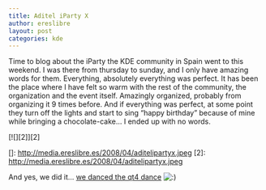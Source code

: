 ```yaml
---
title: Aditel iParty X
author: ereslibre
layout: post
categories: kde
---
```

Time to blog about the iParty the KDE community in Spain went to this weekend. I was there from thursday to sunday, and I only have amazing words for them. Everything, absolutely everything was perfect. It has been the place where I have felt so warm with the rest of the community, the organization and the event itself. Amazingly organized, probably from organizing it 9 times before. And if everything was perfect, at some point they turn off the lights and start to sing “happy birthday” because of mine while bringing a chocolate-cake… I ended up with no words.

[![][2]][2]

 []: http://media.ereslibre.es/2008/04/aditelipartyx.jpeg
 [2]: http://media.ereslibre.es/2008/04/aditelipartyx.jpeg

And yes, we did it… [we danced the qt4 dance][3] ![:)][4] 

 [3]: http://www.youtube.com/watch?v=EZxmKzbbmEU
 [4]: http://blog.ereslibre.es/wp-includes/images/smilies/icon_smile.gif
